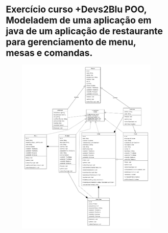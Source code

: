# Exercício curso +Devs2Blu POO, Modeladem de uma aplicação em java de um aplicação de restaurante para gerenciamento de menu, mesas e comandas.


<p align="center">
   <img alt="Diagrama de Classes" src=".github/Diagrama_Classes_Atividade.png" 
  width="80%">
</p>
